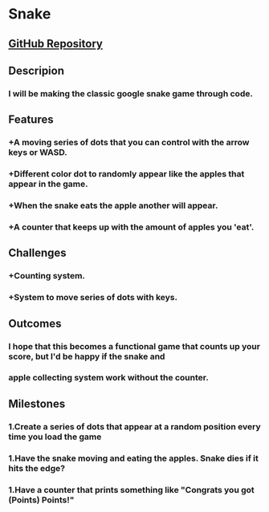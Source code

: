 # Snake

## [GitHub Repository](https://github.com/AndreaSteller/pfda-final-project-AndreaSteller.git)

## Descripion
### I will be making the classic google snake game through code.

## Features
### +A moving series of dots that you can control with the arrow keys or WASD.
### +Different color dot to randomly appear like the apples that appear in the game.
### +When the snake eats the apple another will appear. 
### +A counter that keeps up with the amount of apples you 'eat'.

## Challenges
### +Counting system. 
### +System to move series of dots with keys.

## Outcomes
### I hope that this becomes a functional game that counts up your score, but I'd be happy if the snake and 
### apple collecting system work without the counter.

## Milestones
### 1.Create a series of dots that appear at a random position every time you load the game
### 1.Have the snake moving and eating the apples. Snake dies if it hits the edge?
### 1.Have a counter that prints something like "Congrats you got (Points) Points!" 